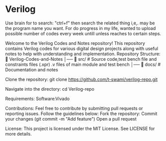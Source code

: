 # Verilog
Use brain for to search: "ctrl+f" then search the related thing i,e,. may be the program name you want.
For do progress in my life, wanted to upload possible number of codes every week untill unless reaches to certain steps.

Welcome to the Verilog Codes and Notes repository!
This repository contains Verilog codes for various digital design projects along with useful notes to help with understanding and implementation.
Repository Structure:
📂 Verilog-Codes-and-Notes
│── 📁 src/                # Source code,test bench file and constraints files (.xpr)
        .v files of main module and test bench
│── 📁 docs/               # Documentation and notes

Clone the repository:
git clone https://github.com/t-swami/verilog-repo.git 

Navigate into the directory:
cd Verilog-repo

Requirements:
Software:Vivado



Contributions:
Feel free to contribute by submitting pull requests or reporting issues. Follow the guidelines below:
Fork the repository:
Commit your changes (git commit -m "Add feature")
Open a pull request

License:
This project is licensed under the MIT License. See LICENSE for more details.

